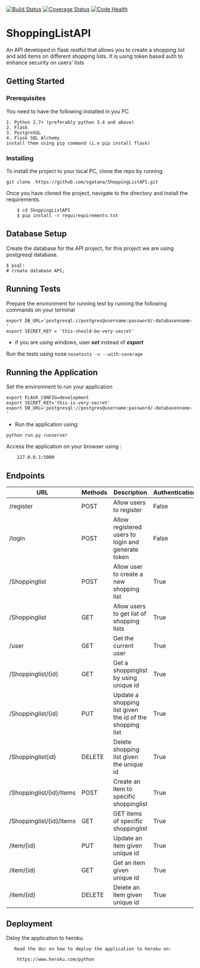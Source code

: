 [![Build Status](https://travis-ci.org/sgatana/ShoppingListAPI.svg?branch=develop)](https://travis-ci.org/sgatana/ShoppingListAPI)
[![Coverage Status](https://coveralls.io/repos/github/sgatana/ShoppingListAPI/badge.svg?branch=develop)](https://coveralls.io/github/sgatana/ShoppingListAPI?branch=develop)
[![Code Health](https://landscape.io/github/sgatana/ShoppingListAPI/develop/landscape.svg?style=flat)](https://landscape.io/github/sgatana/ShoppingListAPI/develop)

# ShoppingListAPI
An API developed in flask restful that allows you to create a shopping list and add items on different shopping lists.
It is using token based auth to enhance security on users' lists

## Getting Started
### Prerequisites
You need to have the following installed in you PC
````
1. Python 2.7+ (preferably python 3.4 and above)
2. Flask
3. PostgreSQL
4. Flask SQL Alchemy
install them using pip command (i.e pip install flask)
````
### Installing
To install the project to your local PC, clone the repo by running

``
git clone  https://github.com/sgatana/ShoppingListAPI.git
``

Once you have cloned the project, navigate to the directory and install the requirements.

```
    $ cd ShoppingListAPI
    $ pip install -r requirequirements.txt
```
## Database Setup
Create the database for the API project, for this project we are using postgresql database.

```
$ psql:
# create database API;
```
## Running Tests
Prepare the environment for running test by running the following commands on your terminal
```
export DB_URL='postgresql://postgres@username:password/-databasenname-'
export SECRET_KEY = 'this-should-be-very-secret'
```
* if you are using windows, user **_set_** instead of _**export**_

Run the tests using nose
``
    nosetests -v --with-coverage
``
## Running the Application
Set the environment to run your application
```
export FLASK_CONFIG=development
export SECRET_KEY='this-is-very-secret'
export DB_URL='postgresql://postgres@username:password/-databasenname-'
```
* Run the application using:

```
python run.py runserver
```

Access the application on your browser using :


```
    127.0.0.1:5000
```

[](https://photos.app.goo.gl/5sCtH02XcVyA4nwh1)

## Endpoints

 | URL | Methods | Description | Authentication |
 | ----| ---- | --- | --- |
 | /register | POST | Allow users to register | False
 | /login | POST | Allow registered users to login and generate token | False |
 | /Shoppinglist | POST | Allow user to create a new shopping list | True |
 | /Shoppinglist | GET | Allow users to get list of shopping lists | True |
 | /user | GET | Get the current user | True |
 | /Shoppinglist/{id} | GET | Get a shoppinglist by using unique id | True |
 | /Shoppinglist/{id} | PUT | Update a shopping list given the id of the shopping list | True |
 | /Shoppinglist{id} | DELETE | Delete shopping list given the unique id | True |
 | /Shoppinglist/{id}/Items | POST | Create an item to specific shoppinglist | True |
 | /Shoppinglist/{id}/Items | GET | GET items of specific shoppinglist | True |
 | /item/{id} | PUT | Update an item given unique id | True |
 | /item/{id} | GET | Get an item given unique id | True |
 | /item/{id} | DELETE | Delete an item given unique id | True |



 
 
 
 
 
 
 


## Deployment

Deloy the application to heroku.

```
   Read the doc on how to deploy the application to heroku on:
   
    https://www.heroku.com/python 
```

